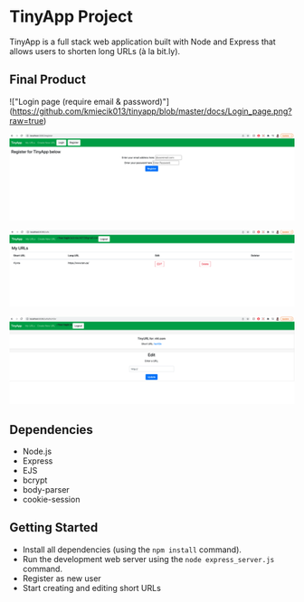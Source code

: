 # TinyApp Project

TinyApp is a full stack web application built with Node and Express that allows users to shorten long URLs (à la bit.ly).

## Final Product

!["Login page (require email & password)"]
(https://github.com/kmiecik013/tinyapp/blob/master/docs/Login_page.png?raw=true)

!["Registration page(require email & password)"](https://github.com/kmiecik013/tinyapp/blob/master/docs/Register_page.png?raw=true)

!["Main URL page that list the URLS, which you can add/edit/delete"](https://github.com/kmiecik013/tinyapp/blob/master/docs/URLS_page.png?raw=true)

!["Specifc URL page that aallows the short URL to be edited "](https://github.com/kmiecik013/tinyapp/blob/master/docs/Urls_ID_page.png?raw=true)

## Dependencies

- Node.js
- Express
- EJS
- bcrypt
- body-parser
- cookie-session


## Getting Started

- Install all dependencies (using the `npm install` command).
- Run the development web server using the `node express_server.js` command.
- Register as new user
- Start creating and editing short URLs
